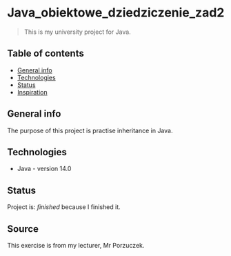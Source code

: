 # Java_obiektowe_dziedziczenie_zad2
> This is my university project for Java.

## Table of contents
* [General info](#general-info)
* [Technologies](#technologies)
* [Status](#status)
* [Inspiration](#inspiration)

## General info
The purpose of this project is practise inheritance in Java.

## Technologies
* Java - version 14.0

## Status
Project is: _finished_ because I finished it.

## Source
This exercise is from my lecturer, Mr Porzuczek.

